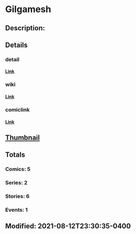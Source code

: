 # Gilgamesh
## Description: 
## Details
### detail
#### [Link](http://marvel.com/comics/characters/1012571/gilgamesh?utm_campaign=apiRef&utm_source=225578a89fc76f3d20fbffda5d17a88d)
### wiki
#### [Link](http://marvel.com/universe/Gilgamesh?utm_campaign=apiRef&utm_source=225578a89fc76f3d20fbffda5d17a88d)
### comiclink
#### [Link](http://marvel.com/comics/characters/1012571/gilgamesh?utm_campaign=apiRef&utm_source=225578a89fc76f3d20fbffda5d17a88d)
## [Thumbnail](http://i.annihil.us/u/prod/marvel/i/mg/b/40/image_not_available.jpg)
## Totals
### Comics: 5
### Series: 2
### Stories: 6
### Events: 1
## Modified: 2021-08-12T23:30:35-0400